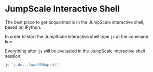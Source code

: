 # JumpScale Interactive Shell

The best place to get acquainted is in the JumpScale interactive shell, based on IPython.

In order to start the JumpScale interactive shell type `js` at the command line.

Everything after `js` will be evaluated in the JumpScale interactive shell session:

```python
js 'j.do._.loadSSHAgent()'
```
